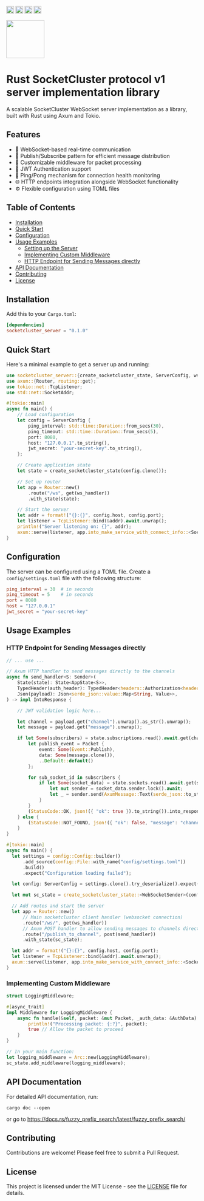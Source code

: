 [<img alt="github" src="https://img.shields.io/badge/github-tpisto/socketcluster_server-8da0cb?style=for-the-badge&labelColor=555555&logo=github" height="20">](https://github.com/tpisto/socketcluster_server)
[<img alt="crates.io" src="https://img.shields.io/crates/v/socketcluster_server.svg?style=for-the-badge&color=fc8d62&logo=rust" height="20">](https://crates.io/crates/socketcluster_server)
[<img alt="docs.rs" src="https://img.shields.io/badge/docs.rs-socketcluster_server-66c2a5?style=for-the-badge&labelColor=555555&logo=docs.rs" height="20">](https://docs.rs/socketcluster_server)
[<img alt="tests" src="https://img.shields.io/github/actions/workflow/status/tpisto/socketcluster_server/rust.yml?branch=main&style=for-the-badge" height="20">](https://github.com/tpisto/socketcluster_server/actions?query=branch%3Amain)

<img src="https://github.com/user-attachments/assets/c0137936-ba13-4c9b-8324-8c454512ca3d" width="100px">

# Rust SocketCluster protocol v1 server implementation library

A scalable SocketCluster WebSocket server implementation as a library, built with Rust using Axum and Tokio.

## Features

- 🚀 WebSocket-based real-time communication
- 📡 Publish/Subscribe pattern for efficient message distribution
- 🔌 Customizable middleware for packet processing
- 🔐 JWT Authentication support
- 💓 Ping/Pong mechanism for connection health monitoring
- 🌐 HTTP endpoints integration alongside WebSocket functionality
- ⚙️ Flexible configuration using TOML files

## Table of Contents

- [Installation](#installation)
- [Quick Start](#quick-start)
- [Configuration](#configuration)
- [Usage Examples](#usage-examples)
  - [Setting up the Server](#setting-up-the-server)
  - [Implementing Custom Middleware](#implementing-custom-middleware)
  - [HTTP Endpoint for Sending Messages directly](#http-endpoint-for-sending-messages)
- [API Documentation](#api-documentation)
- [Contributing](#contributing)
- [License](#license)

## Installation

Add this to your `Cargo.toml`:

```toml
[dependencies]
socketcluster_server = "0.1.0"
```

## Quick Start

Here's a minimal example to get a server up and running:

```rust
use socketcluster_server::{create_socketcluster_state, ServerConfig, ws_handler};
use axum::{Router, routing::get};
use tokio::net::TcpListener;
use std::net::SocketAddr;

#[tokio::main]
async fn main() {
    // Load configuration
    let config = ServerConfig {
        ping_interval: std::time::Duration::from_secs(30),
        ping_timeout: std::time::Duration::from_secs(5),
        port: 8080,
        host: "127.0.0.1".to_string(),
        jwt_secret: "your-secret-key".to_string(),
    };

    // Create application state
    let state = create_socketcluster_state(config.clone());

    // Set up router
    let app = Router::new()
        .route("/ws", get(ws_handler))
        .with_state(state);

    // Start the server
    let addr = format!("{}:{}", config.host, config.port);
    let listener = TcpListener::bind(&addr).await.unwrap();
    println!("Server listening on: {}", addr);
    axum::serve(listener, app.into_make_service_with_connect_info::<SocketAddr>()).await.unwrap();
}
```

## Configuration

The server can be configured using a TOML file. Create a `config/settings.toml` file with the following structure:

```toml
ping_interval = 30  # in seconds
ping_timeout = 5    # in seconds
port = 8080
host = "127.0.0.1"
jwt_secret = "your-secret-key"
```

## Usage Examples

### HTTP Endpoint for Sending Messages directly

```rust
// ... use ...

// Axum HTTP handler to send messages directly to the channels
async fn send_handler<S: Sender>(
    State(state): State<AppState<S>>,
    TypedHeader(auth_header): TypedHeader<headers::Authorization<headers::authorization::Bearer>>,
    Json(payload): Json<serde_json::value::Map<String, Value>>,
) -> impl IntoResponse {

    // JWT validation logic here...

    let channel = payload.get("channel").unwrap().as_str().unwrap();
    let message = payload.get("message").unwrap();

    if let Some(subscribers) = state.subscriptions.read().await.get(channel) {
        let publish_event = Packet {
            event: Some(Event::Publish),
            data: Some(message.clone()),
            ..Default::default()
        };

        for sub_socket_id in subscribers {
            if let Some(socket_data) = state.sockets.read().await.get(sub_socket_id) {
                let mut sender = socket_data.sender.lock().await;
                let _ = sender.send(AxumMessage::Text(serde_json::to_string(&publish_event).unwrap())).await;
            }
        }
        (StatusCode::OK, json!({ "ok": true }).to_string()).into_response()
    } else {
        (StatusCode::NOT_FOUND, json!({ "ok": false, "message": "channel not found" }).to_string()).into_response()
    }
}

#[tokio::main]
async fn main() {
  let settings = config::Config::builder()
      .add_source(config::File::with_name("config/settings.toml"))
      .build()
      .expect("Configuration loading failed");

  let config: ServerConfig = settings.clone().try_deserialize().expect("Failed to deserialize configuration");

  let mut sc_state = create_socketcluster_state::<WebSocketSender>(config.clone());

  // Add routes and start the server
  let app = Router::new()
      // Main socketcluster client handler (websocket connection)
      .route("/ws/", get(ws_handler))
      // Axum POST handler to allow sending messages to channels directly
      .route("/publish_to_channel", post(send_handler))
      .with_state(sc_state);

  let addr = format!("{}:{}", config.host, config.port);
  let listener = TcpListener::bind(&addr).await.unwrap();
  axum::serve(listener, app.into_make_service_with_connect_info::<SocketAddr>()).await.unwrap();
}
```

### Implementing Custom Middleware

```rust
struct LoggingMiddleware;

#[async_trait]
impl Middleware for LoggingMiddleware {
    async fn handle(&self, packet: &mut Packet, _auth_data: &AuthData) -> bool {
        println!("Processing packet: {:?}", packet);
        true // Allow the packet to proceed
    }
}

// In your main function:
let logging_middleware = Arc::new(LoggingMiddleware);
sc_state.add_middleware(logging_middleware);
```

## API Documentation

For detailed API documentation, run:

```
cargo doc --open
```
or go to https://docs.rs/fuzzy_prefix_search/latest/fuzzy_prefix_search/

## Contributing

Contributions are welcome! Please feel free to submit a Pull Request.

## License

This project is licensed under the MIT License - see the [LICENSE](LICENSE) file for details.
